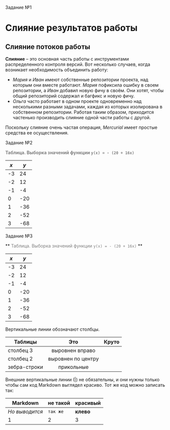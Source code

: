 Задание №1

# Слияние результатов работы

Слияние потоков работы
---

**Слияние** – это основная часть работы с инструментами распределенного контроля версий. Вот несколько случаев, когда возникает необходимость объединить работу:

+ _Мария_ и _Иван_ имеют собственные репозитории проекта, над которым они вместе работают. _Мария_ пофиксила ошибку в своем репозитории, а _Иван_ добавил новую фичу в своём. Они хотят, чтобы общий репозиторий содержал и багфикс и новую фичу.
+ _Ольга_ часто работает в одном проекте одновременно над несколькими разными задачами, каждая из которых изолирована в собственном репозитории. Работая таким образом, приходится частенько производить слияние одной части работы с другой.

Поскольку слияние очень частая операция, _Mercurial_ имеет простые средства ее осуществления. 



Задание №2

**<span style="color: grey;">Таблица. Выборка значений функции `y(x) = - (20 + 16x)`</span>**

|_x_|_y_|
|-|-|
|-3  | 24|
|-2  | 12|
|-1  | -4|
|0  | -20|
|1  | -36|
|2  | -52|
|3  | -68|

Задание №3

** <span style="color: grey;">Таблица. Выборка значений функции `y(x) = - (20 + 16x)`</span> **

|_x_|_y_|
|-|-|
|-3  | 24|
|-2  | 12|
|-1  | -4|
|0  | -20|
|1  | -36|
|2  | -52|
|3  | -68|



Вертикальные линии обозначают столбцы.

| Таблицы       | Это                | Круто |
| ------------- |:------------------:| -----:|
| столбец 3     | выровнен вправо    |  |
| столбец 2     | выровнен по центру |    |
| зебра-строки  | прикольные         |    </head> |

Внешние вертикальные линии (|) не обязательны, и они нужны только чтобы сам код Markdown выглядел красиво. Тот же код можно записать так:

Markdown | не такой | красивый
--- | --- | ---
*Но выводится* | `так же` | **клево**
1 | 2 | 3
